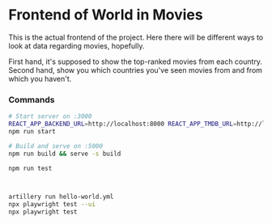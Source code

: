 # Frontend of World in Movies

This is the actual frontend of the project.
Here there will be different ways to look at data regarding movies, hopefully.

First hand, it's supposed to show the top-ranked movies from each country.
Second hand, show you which countries you've seen movies from and from which you haven't.


### Commands

```bash
# Start server on :3000
REACT_APP_BACKEND_URL=http://localhost:8000 REACT_APP_TMDB_URL=http://localhost:8020 REACT_APP_NEO_URL=http://localhost:8082 npm start
npm run start

# Build and serve on :5000
npm run build && serve -s build

npm run test



artillery run hello-world.yml
npx playwright test --ui
npx playwright test
```